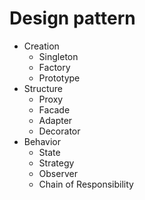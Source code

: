 # Design pattern

- Creation
    - Singleton
    - Factory
    - Prototype
- Structure
    - Proxy
    - Facade
    - Adapter
    - Decorator
- Behavior
    - State
    - Strategy
    - Observer
    - Chain of Responsibility
